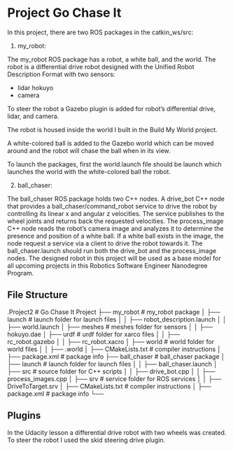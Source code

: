 # Project Go Chase It

In this project, there are two ROS packages in the catkin_ws/src: 

1. my_robot:

The my_robot ROS package has a robot, a white ball, and the world. The robot is a differential drive robot designed with the Unified Robot Description Format with two sensors:

* lidar hokuyo
* camera

To steer the robot a Gazebo plugin is added for robot’s differential drive, lidar, and camera.

The robot is housed inside the world I built in the Build My World project.

A white-colored ball is added to the Gazebo world which can be moved around and the robot will chase the ball when in its view.

To launch the packages, first the world.launch file should be launch which launches the world with the white-colored ball the robot.

2. ball_chaser:

The ball_chaser ROS package holds two C++ nodes. A drive_bot C++ node that provides a ball_chaser/command_robot service to drive the robot by controlling its linear x and angular z velocities. The service publishes to the wheel joints and returns back the requested velocities. The process_image C++ node reads the robot’s camera image and analyzes it to determine the presence and position of a white ball. If a white ball exists in the image, the node request a service via a client to drive the robot towards it. The ball_chaser.launch should run both the drive_bot and the process_image nodes. The designed robot in this project will be used as a base model for all upcoming projects in this Robotics Software Engineer Nanodegree Program.

## File Structure

.Project2                          # Go Chase It Project
    ├── my_robot                       # my_robot package
    │   ├── launch                     # launch folder for launch files
    │   │   ├── robot_description.launch
    │   │   ├── world.launch
    │   ├── meshes                     # meshes folder for sensors
    │   │   ├── hokuyo.dae
    │   ├── urdf                       # urdf folder for xarco files
    │   │   ├── rc_robot.gazebo
    │   │   ├── rc_robot.xacro
    │   ├── world                      # world folder for world files
    │   │   ├── <yourworld>.world
    │   ├── CMakeLists.txt             # compiler instructions
    │   ├── package.xml                # package info
    ├── ball_chaser                    # ball_chaser package
    │   ├── launch                     # launch folder for launch files
    │   │   ├── ball_chaser.launch
    │   ├── src                        # source folder for C++ scripts
    │   │   ├── drive_bot.cpp
    │   │   ├── process_images.cpp
    │   ├── srv                        # service folder for ROS services
    │   │   ├── DriveToTarget.srv
    │   ├── CMakeLists.txt             # compiler instructions
    │   ├── package.xml                # package info
    └──
## Plugins

In the Udacity lesson a differential drive robot with two wheels was created. To steer the robot I used the skid steering drive plugin.
